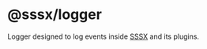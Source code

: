 # @sssx/logger

Logger designed to log events inside [SSSX](https://github.com/sssx-dev/sssx) and its plugins.

